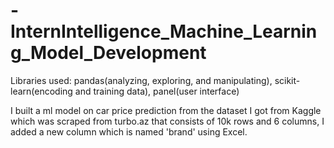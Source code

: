# -InternIntelligence_Machine_Learning_Model_Development

Libraries used: pandas(analyzing, exploring, and manipulating), scikit-learn(encoding and training data), panel(user interface)

I built a ml model on car price prediction from the dataset I got from Kaggle which was scraped from turbo.az that consists of 10k rows and 6 columns, I added a new column which is named 'brand' using Excel.
